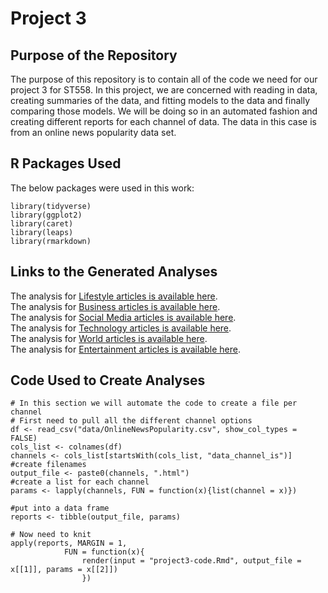 # Project 3

## Purpose of the Repository

The purpose of this repository is to contain all of the code we need for our project 3 for ST558. In this project, we are concerned with reading in data,
creating summaries of the data, and fitting models to the data and finally comparing those models. We will be doing so in an automated fashion and creating
different reports for each channel of data. The data in this case is from an online news popularity data set.

## R Packages Used
The below packages were used in this work:

```
library(tidyverse)
library(ggplot2)
library(caret)
library(leaps)
library(rmarkdown)
```
    
## Links to the Generated Analyses
The analysis for [Lifestyle articles is available here](../tree/data_channel_is_lifestyle.html).  
The analysis for [Business articles is available here](../tree/data_channel_is_bus.html).  
The analysis for [Social Media articles is available here](../tree/data_channel_is_socmed.html).  
The analysis for [Technology articles is available here](../tree/data_channel_is_tech.html).  
The analysis for [World articles is available here](../tree/data_channel_is_world.html).  
The analysis for [Entertainment articles is available here](../tree/data_channel_is_entertainment.html).  


## Code Used to Create Analyses
```
# In this section we will automate the code to create a file per channel
# First need to pull all the different channel options
df <- read_csv("data/OnlineNewsPopularity.csv", show_col_types = FALSE)
cols_list <- colnames(df)
channels <- cols_list[startsWith(cols_list, "data_channel_is")]
#create filenames
output_file <- paste0(channels, ".html")
#create a list for each channel
params <- lapply(channels, FUN = function(x){list(channel = x)})

#put into a data frame 
reports <- tibble(output_file, params)

# Now need to knit
apply(reports, MARGIN = 1, 
            FUN = function(x){
                render(input = "project3-code.Rmd", output_file = x[[1]], params = x[[2]])
                })
```

